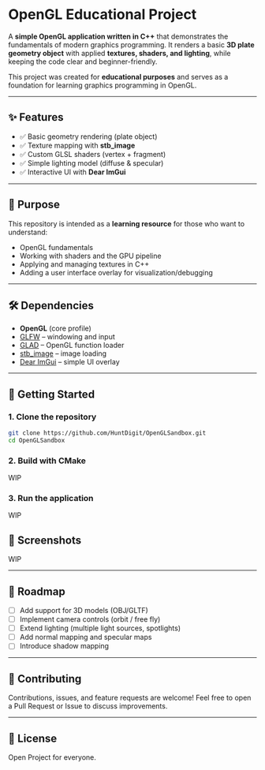 # OpenGL Educational Project

A **simple OpenGL application written in C++** that demonstrates the fundamentals of modern graphics programming. It renders a basic **3D plate geometry object** with applied **textures, shaders, and lighting**, while keeping the code clear and beginner-friendly.

This project was created for **educational purposes** and serves as a foundation for learning graphics programming in OpenGL.

---

## ✨ Features

* ✅ Basic geometry rendering (plate object)
* ✅ Texture mapping with **stb\_image**
* ✅ Custom GLSL shaders (vertex + fragment)
* ✅ Simple lighting model (diffuse & specular)
* ✅ Interactive UI with **Dear ImGui**

---

## 📖 Purpose

This repository is intended as a **learning resource** for those who want to understand:

* OpenGL fundamentals
* Working with shaders and the GPU pipeline
* Applying and managing textures in C++
* Adding a user interface overlay for visualization/debugging

---

## 🛠️ Dependencies

* **OpenGL** (core profile)
* [GLFW](https://www.glfw.org/) – windowing and input
* [GLAD](https://glad.dav1d.de/) – OpenGL function loader
* [stb\_image](https://github.com/nothings/stb) – image loading
* [Dear ImGui](https://github.com/ocornut/imgui) – simple UI overlay

---

## 🚀 Getting Started

### 1. Clone the repository

```bash
git clone https://github.com/HuntDigit/OpenGLSandbox.git
cd OpenGLSandbox
```

### 2. Build with CMake

WIP

### 3. Run the application

WIP

## 📸 Screenshots

WIP

---

## 🔮 Roadmap

* [ ] Add support for 3D models (OBJ/GLTF)
* [ ] Implement camera controls (orbit / free fly)
* [ ] Extend lighting (multiple light sources, spotlights)
* [ ] Add normal mapping and specular maps
* [ ] Introduce shadow mapping

---

## 🤝 Contributing

Contributions, issues, and feature requests are welcome!
Feel free to open a Pull Request or Issue to discuss improvements.

---

## 📜 License

Open Project for everyone.



